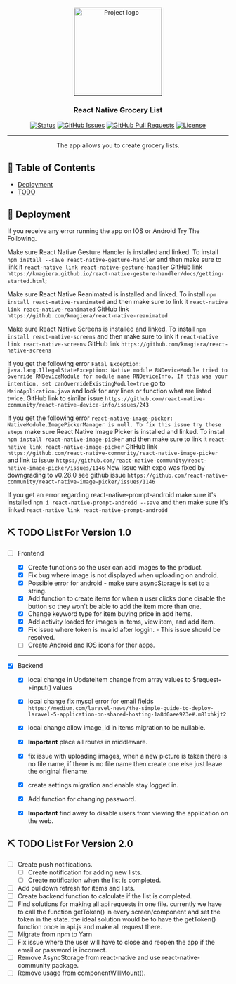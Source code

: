 <p align="center">
  <a href="" rel="noopener">
 <img width=200px height=200px src="https://i.imgur.com/6wj0hh6.jpg" alt="Project logo"></a>
</p>

<h3 align="center">React Native Grocery List</h3>

<div align="center">

[![Status](https://img.shields.io/badge/status-active-success.svg)]()
[![GitHub Issues](https://img.shields.io/github/issues/kylelobo/The-Documentation-Compendium.svg)](https://github.com/kylelobo/The-Documentation-Compendium/issues)
[![GitHub Pull Requests](https://img.shields.io/github/issues-pr/kylelobo/The-Documentation-Compendium.svg)](https://github.com/kylelobo/The-Documentation-Compendium/pulls)
[![License](https://img.shields.io/badge/license-MIT-blue.svg)](/LICENSE)

</div>

---

<p align="center"> The app allows you to create grocery lists.
    <br> 
</p>

## 📝 Table of Contents

- [Deployment](#deployment)
- [TODO](#todo_list)

## 🚀 Deployment <a name = "deployment"></a>

If you receive any error running the app on IOS or Android Try The Following.

Make sure React Native Gesture Handler is installed and linked.
To install `npm install --save react-native-gesture-handler` and then make sure to link it `react-native link react-native-gesture-handler`
GitHub link `https://kmagiera.github.io/react-native-gesture-handler/docs/getting-started.html`;

Make sure React Native Reanimated is installed and linked.
To install `npm install react-native-reanimated` and then make sure to link it `react-native link react-native-reanimated`
GitHub link `https://github.com/kmagiera/react-native-reanimated`

Make sure React Native Screens is installed and linked.
To install `npm install react-native-screens` and then make sure to link it `react-native link react-native-screens`
GitHub link `https://github.com/kmagiera/react-native-screens`

If you get the following error `Fatal Exception: java.lang.IllegalStateException: Native module RNDeviceModule tried to override RNDeviceModule for module name RNDeviceInfo. If this was your intention, set canOverrideExistingModule=true` go to `MainApplication.java` and look for any lines or function what are listed twice.
GitHub link to similar issue `https://github.com/react-native-community/react-native-device-info/issues/243`

If you get the following error `react-native-image-picker: NativeModule.ImagePickerManager is null. To fix this issue try these steps` make sure React Native Image Picker is installed and linked.
To install `npm install react-native-image-picker` and then make sure to link it `react-native link react-native-image-picker`
GitHub link `https://github.com/react-native-community/react-native-image-picker` and link to issue `https://github.com/react-native-community/react-native-image-picker/issues/1146` New issue with expo was fixed by downgrading to v0.28.0 see github issue `https://github.com/react-native-community/react-native-image-picker/issues/1146`


If you get an error regarding react-native-prompt-android make sure it's installed `npm i react-native-prompt-android --save` and then make sure it's linked `react-native link react-native-prompt-android`

## ⛏️ TODO List For Version 1.0 <a name = "todo_list"></a>

  - [ ] Frontend
    - [x] Create functions so the user can add images to the product.
    - [x] Fix bug where image is not displayed when uploading on android.
    - [x] Possible error for android - make sure asyncStorage is set to a string.
    - [x] Add function to create items for when a user clicks done disable the button so they won't be able to add the item more than one.
    - [x] Change keyword type for item buying price in add items.
    - [x] Add activity loaded for images in items, view item, and add item.
    - [x] Fix issue where token is invalid after loggin. - This issue should be resolved.
    - [ ] Create Android and IOS icons for ther apps.

    <hr />

  - [x] Backend
    - [x] local change in UpdateItem change from array values to $request->input() values
    - [x] local change fix mysql error for email fields `https://medium.com/laravel-news/the-simple-guide-to-deploy-laravel-5-application-on-shared-hosting-1a8d0aee923e#.m81xhkjt2`
    - [x] local change allow image_id in items migration to be nullable.
    - [x] <strong>Important</strong> place all routes in middleware.
    - [x] fix issue with uploading images, when a new picture is taken there is no file name, if there is no file name then create one else just leave the original filename.
    - [x] create settings migration and enable stay logged in.
    - [x] Add function for changing password.
    - [x] <strong>Important</strong> find away to disable users from viewing the application on the web.


## ⛏️ TODO List For Version 2.0

  - [ ] Create push notifications.
    - [ ] Create notification for adding new lists.
    - [ ] Create notification when the list is completed.

  - [ ] Add pulldown refresh for items and lists.
  - [ ] Create backend function to calculate if the list is completed.
  - [ ] Find solutions for making all api requests in one file. currently we have to call the function
  getToken() in every screen/component and set the token in the state. the ideal solution would be to have
  the getToken() function once in api.js and make all request there.
  - [ ] Migrate from npm to Yarn
  - [ ] Fix issue where the user will have to close and reopen the app if the email or password is incorrect.
  - [ ] Remove AsyncStorage from react-native and use react-native-community package.
  - [ ] Remove usage from componentWillMount().